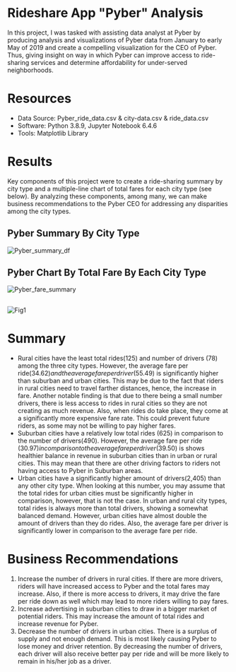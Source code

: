 # Rideshare App "Pyber" Analysis
In this project, I was tasked with assisting data analyst at Pyber by producing analysis and visualizations of Pyber data from January to early May of 2019 and create a compelling visualization for the CEO of Pyber. Thus, giving insight on way in which Pyber can improve access to ride-sharing services and determine affordability for under-served neighborhoods. 

# Resources
* Data Source: Pyber_ride_data.csv & city-data.csv & ride_data.csv
* Software: Python 3.8.9, Jupyter Notebook 6.4.6
* Tools: Matplotlib Library

# Results
Key components of this project were to create a ride-sharing summary by city type and a multiple-line chart of total fares for each city type (see below). 
By analyzing these components, among many, we can make business recommendations to the Pyber CEO for addressing any disparities among the city types. 

## Pyber Summary By City Type
![Pyber_summary_df](https://user-images.githubusercontent.com/94571150/147039398-d8cead27-c7b9-4f30-ae60-f0ee1d39ab69.png)
## Pyber Chart By Total Fare By Each City Type
![Pyber_fare_summary](https://user-images.githubusercontent.com/94571150/147039421-229bfe5d-c038-41a0-bf96-185ef46e8e8e.png)
##
![Fig1](https://user-images.githubusercontent.com/94571150/147041816-8c1bc9fe-70e9-4484-a95a-2f93f4b976de.png)

# Summary
* Rural cities have the least total rides(125) and number of drivers (78) among the three city types. However, the average fare per ride($34.62) and the average fare per driver($55.49) is significantly higher than suburban and urban cities. This may be due to the fact that riders in rural cities need to travel farther distances, hence, the increase in fare. Another notable finding is that due to there being a small number drivers, there is less access to rides in rural cities so they are not creating as much revenue. Also, when rides do take place, they come at a significantly more expensive fare rate. This could prevent future riders, as some may not be willing to pay higher fares. 
* Suburban cities have a relatively low total rides (625) in comparison to the number of drivers(490). However, the average fare per ride ($30.97) in comparison to the average fare per driver ($39.50) is shows healthier balance in revenue in suburban cities than in urban or rural cities. This may mean that there are other driving factors to riders not having access to Pyber in Suburban areas. 
* Urban cities have a significantly higher amount of drivers(2,405) than any other city type. When looking at this number, you may assume that the total rides for urban cities must be significantly higher in comparison, however, that is not the case. In urban and rural city types, total rides is always more than total drivers, showing a somewhat balanced demand. However, urban cities have almost double the amount of drivers than they do rides. Also, the average fare per driver is significantly lower in comparison to the average fare per ride. 
# Business Recommendations
1. Increase the number of drivers in rural cities. If there are more drivers, riders will have increased access to Pyber and the total fares may increase. Also, if there is more access to drivers, it may drive the fare per ride down as well which may lead to more riders willing to pay fares. 
2. Increase advertising in suburban cities to draw in a bigger market of potential riders. This may increase the amount of total rides and increase revenue for Pyber. 
3. Decrease the number of drivers in urban cities. There is a surplus of supply and not enough demand. This is most likely causing Pyber to lose money and driver retention. By decreasing the number of drivers, each driver will also receive better pay per ride and will be more likely to remain in his/her job as a driver. 

